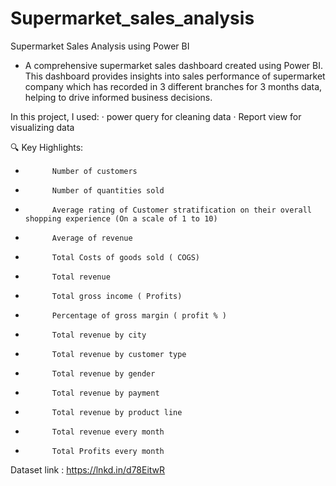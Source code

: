 # Supermarket_sales_analysis
Supermarket Sales Analysis using Power BI

* A comprehensive supermarket sales
 dashboard created using Power BI. This dashboard provides insights into sales performance of supermarket company which has recorded in 3 different branches for 3 months data, helping to drive informed business decisions. 
 
In this project, I used:
·       power query for cleaning data
·       Report view for visualizing data


 🔍 Key Highlights:
-           Number of customers
-           Number of quantities sold
-           Average rating of Customer stratification on their overall shopping experience (On a scale of 1 to 10)
-           Average of revenue
-           Total Costs of goods sold ( COGS)
-           Total revenue
-           Total gross income ( Profits)
-           Percentage of gross margin ( profit % )
-           Total revenue by city
-           Total revenue by customer type
-           Total revenue by gender
-           Total revenue by payment
-           Total revenue by product line
-           Total revenue every month
-           Total Profits every month

Dataset link : https://lnkd.in/d78EitwR
